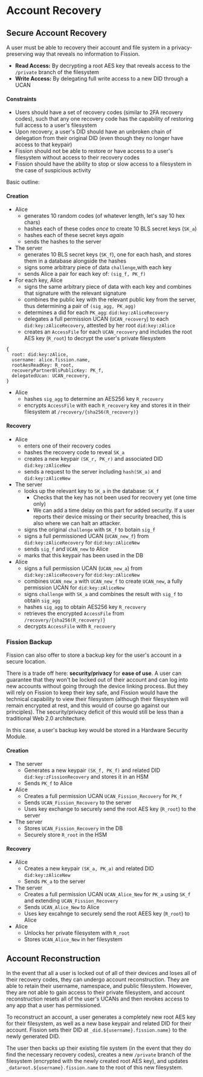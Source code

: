 # Account Recovery

## Secure Account Recovery

A user must be able to recovery their account and file system in a privacy-preserving way that reveals no information to Fission.  
- **Read Access:** By decrypting a root AES key that reveals access to the `/private` branch of the filesystem   
- **Write Access:** By delegating full write access to a new DID through a UCAN

#### Constraints

* Users should have a set of recovery codes \(similar to 2FA recovery codes\), such that any one recovery code has the capability of restoring full access to a user's filesystem
* Upon recovery, a user's DID should have an unbroken chain of delegation from their original DID \(even though they no longer have access to that keypair\)
* Fission should not be able to restore or have access to a user's filesystem without access to their recovery codes
* Fission should have the ability to stop or slow access to a filesystem in the case of suspicious activity

Basic outline:

#### C**reation**

* Alice
  * generates 10 random codes \(of whatever length, let's say 10 hex chars\) 
  * hashes each of these codes _once_ to create 10 BLS secret keys \(`SK_a`\)
  * hashes each of these secret keys _again_
  *  sends the hashes to the server
* The server
  * generates 10 BLS secret keys \(`SK_f`\), one for each hash, and stores them in a database alongside the hashes
  * signs some arbitrary piece of data `challenge`,with each key
  * sends Alice a pair for each key of: `(sig_f, PK_f)` 
* For each key, Alice
  * signs the same arbitrary piece of data with each key and combines that signature with the relevant signature
  * combines the public key with the relevant public key from the server, thus determining a pair of `(sig_agg, PK_agg)`
  * determines a did for each `PK_agg`: `did:key:zAliceRecovery`
  * delegates a full permission UCAN \(`UCAN_recovery`\) to each `did:key:zAliceRecovery`, attested by her root  `did:key:zAlice` 
  * creates an `AccessFile` for each `UCAN_recovery` and includes the root AES key \(`R_root`\) to decrypt the user's private filesystem

```text
{
  root: did:key:zAlice,
  username: alice.fission.name,
  rootAesReadKey: R_root,
  recoveryPartnerBlsPublicKey: PK_f,
  delegatedUcan: UCAN_recovery,
}
```

* Alice 
  * hashes `sig_agg` to determine an AES256 key `R_recovery` 
  *  encrypts `AccessFile` with each `R_recovery` key and stores it in their filesystem at `/recovery/{sha256(R_recovery)}`

#### **Recovery**

* Alice
  * enters one of their recovery codes
  * hashes the recovery code to reveal `SK_a` 
  * creates a new keypair `(SK_r, PK_r)` and associated DID `did:key:zAliceNew`
  * sends a request to the server including `hash(SK_a)` and `did:key:zAliceNew`
* The server 
  * looks up the relevant key to `SK_a` in the database: `SK_f` 
    * Checks that the key has not been used for recovery yet \(one time only\)
    * We can add a time delay on this part for added security. If a user reports their device missing or their security breached, this is also where we can halt an attacker.
  * signs the original `challenge` with `SK_f` to botain `sig_f`
  * signs a full permissioned UCAN \(`UCAN_new_f`\) from `did:key:zAliceRecovery` for `did:key:zAliceNew` 
  * sends `sig_f` and `UCAN_new` to Alice
  * marks that this keypair has been used in the DB
* Alice
  * signs a full permission UCAN \(`UCAN_new_a`\) from `did:key:zAliceRecovery` for `did:key:zAliceNew` 
  * combines `UCAN_new_a` with `UCAN_new_f` to create `UCAN_new`, a fully permission UCAN for `did:key:zAliceNew`
  * signs `challenge` with `SK_a` and combines the result with `sig_f` to obtain `sig_agg` 
  * hashes `sig_agg` to obtain  AES256 key `R_recovery` 
  * retrieves the encrypted `AccessFile` from `/recovery/{sha256(R_recovery)}` 
  * decrypts `AccessFile` with `R_recovery` 

### Fission Backup

Fission can also offer to store a backup key for the user's account in a secure location. 

There is a trade off here: **security/privacy** for **ease of use**. A user can guarantee that they won't be locked out of their account and can log into new accounts without going through the device linking process. But they will rely on Fission to keep their key safe, and Fission would have the technical capability to view their filesystem \(although their filesystem will remain encrypted at rest, and this would of course go against our principles\). The security/privacy deficit of this would still be less than a traditional Web 2.0 architecture. 

In this case, a user's backup key would be stored in a Hardware Security Module.

#### Creation

* The server
  * Generates a new keypair `(SK_f, PK_f)` and related DID `did:key:zFissionRecovery` and stores it in an HSM
  * Sends `PK_f` to Alice
* Alice
  * Creates a full permission UCAN `UCAN_Fission_Recovery` for `PK_f` 
  * Sends `UCAN_Fission_Recovery` to the server
  * Uses key exchange to securely send the root AES key \(`R_root`\) to the server
* The server
  * Stores `UCAN_Fission_Recovery` in the DB
  * Securely store `R_root` in the HSM

#### Recovery

* Alice
  * Creates a new keypair `(SK_a, PK_a)` and related DID `did:key:zAliceNew` 
  * Sends `PK_a` to the server
* The server
  * Creates a full permission UCAN `UCAN_Alice_New` for `PK_a` using `SK_f` and extending `UCAN_Fission_Recovery` 
  * Sends `UCAN_Alice_New` to Alice
  * Uses key excahnge to securely send the root AEES key \(`R_root`\) to Alice
* Alice
  * Unlocks her private filesystem with `R_root` 
  * Stores `UCAN_Alice_New` in her filesystem

## Account Reconstruction

In the event that all a user is locked out of all of their devices and loses all of their recovery codes, they can undergo account reconstruction. They are able to retain their username, namespace, and public filesystem. However, they are not able to gain access to their private filesystem, and account reconstruction resets all of the user's UCANs and then revokes access to any app that a user has permissioned.

To reconstruct an account, a user generates a completely new root AES key for their filesystem, as well as a new base keypair and related DID for their account. Fission sets their DID at `_did.${username}.fission.name}` to the newly generated DID.

The user then backs up their existing file system \(in the event that they do find the necessary recovery codes\), creates a new `/private` branch of the filesystem \(encrypted with the newly created root AES key\), and updates `_dataroot.${username}.fission.name` to the root of this new filesystem.

